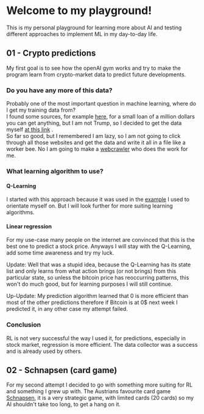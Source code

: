 # Welcome to my playground!
This is my personal playground for learning more about AI and testing different approaches to implement ML in 
my day-to-day life.
## 01 - Crypto predictions
My first goal is to see how the openAI gym works and try to make the program learn from 
crypto-market data to predict future developments.
### Do you have any more of this data?
Probably one of the most important question in machine learning, where do I get my training data from?\
I found some sources, for example [here](https://pro.coinmarketcap.com/contact-data/), for a small loan of a million dollars
you can get anything, but I am not Trump, so I decided to get the data myself [at this link](https://coinmarketcap.com/historical/)
.\
So far so good, but I remembered I am lazy, so I am not going to click through all those websites and get the data and
write it all in a file like a worker bee. No I am going to make a [webcrawler](https://scrapy.org/) who does the work for me.
### What learning algorithm to use?
#### Q-Learning
I started with this approach because it was used in the [example](https://www.gocoder.one/blog/rl-tutorial-with-openai-gym)
I used to orientate myself on. But I will look further for more suiting learning algorithms.
#### Linear regression
For my use-case many people on the internet are convinced that this is the best one to 
predict a stock price. Anyways I will stay with the Q-Learning, add some time awareness and
try my luck.

Update: Well that was a stupid idea, because the Q-Learning has its state list and only learns
from what action brings (or not brings) from this particular state, so unless the bitcoin price
has reoccurring patterns, this won't do much good, but for learning purposes I will still continue.

Up-Update: My prediction algorithm learned that 0 is more efficient than most of the other predictions
therefore if Bitcoin is at 0$ next week I predicted it, in any other case my attempt failed.
### Conclusion
RL is not very successful the way I used it, for predictions, especially in stock market,
regression is more efficient. The data collector was a success and is already used by others.
## 02 - Schnapsen (card game)
For my second attempt I decided to go with something more suiting for RL and something I grew up with.
The Austrians favourite card game [Schnapsen](https://en.wikipedia.org/wiki/Schnapsen),
it is a very strategic game, with limited cards (20 cards) so my AI shouldn't take too long,
to get a hang on it.
